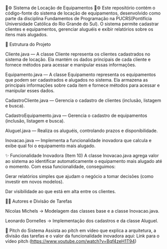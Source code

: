 🎥⚙️ Sistema de Locação de Equipamentos 🎥⚙️
Este repositório contém o código-fonte do sistema de locação de equipamentos, desenvolvido como parte da disciplina Fundamentos de Programação na  PUCRS(Pontifícia Universidade Católica do Rio Grande do Sul). O sistema permite cadastrar clientes e equipamentos, gerenciar aluguéis e exibir relatórios sobre os itens mais alugados.

📂 Estrutura do Projeto

Cliente.java — A classe Cliente representa os clientes cadastrados no sistema de locação. Ela mantém os dados principais de cada cliente e fornece métodos para acessar e manipular essas informações.

Equipamento.java — A classe Equipamento representa os equipamentos que podem ser cadastrados e alugados no sistema. Ela armazena as principais informações sobre cada item e fornece métodos para acessar e manipular esses dados.

CadastroCliente.java — Gerencia o cadastro de clientes (inclusão, listagem e busca).

CadastroEquipamento.java — Gerencia o cadastro de equipamentos (inclusão, listagem e busca).

Aluguel.java — Realiza os aluguéis, controlando prazos e disponibilidade.

Inovacao.java — Implementa a funcionalidade inovadora que calcula e exibe qual foi o equipamento mais alugado.

✨ Funcionalidade Inovadora (Item 10)
A classe Inovacao.java agrega valor ao sistema ao identificar automaticamente o equipamento mais alugado até o momento. Com essa funcionalidade, conseguimos:

Gerar relatórios simples que ajudam o negócio a tomar decisões (como investir em novos modelos).

Dar visibilidade ao que está em alta entre os clientes.

🧑‍💻 Autores e Divisão de Tarefas

Nícolas Michels -> Modelagem das classes base e a classe Inovacao.java.

Leonardo Dornelles -> Implementação dos cadastros e da classe Aluguel.

🎥 Pitch do Sistema
Assista ao pitch em vídeo que explica a arquitetura, a divisão das tarefas e o valor da funcionalidade inovadora aqui:
Link para o vídeo pitch (https://www.youtube.com/watch?v=Bqf4zeH1T94)